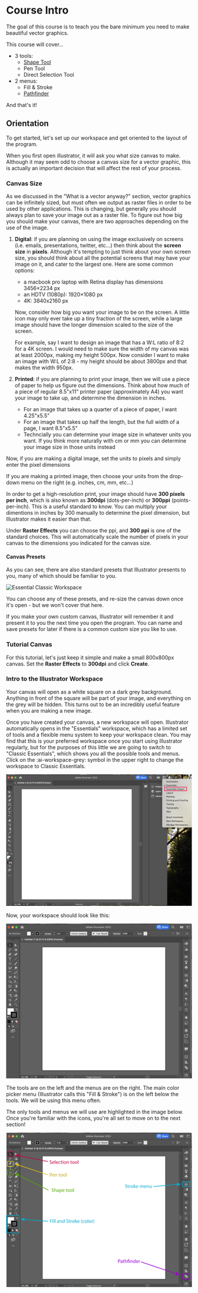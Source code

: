 # Course Intro

The goal of this course is to teach you the bare minimum you need to make beautiful vector graphics. 

This course will cover...

- 3 tools:
	- [Shape Tool](https://elissasoroj.github.io/seeingis/shape/)
	- Pen Tool
	- Direct Selection Tool
- 2 menus:
	- Fill & Stroke
	- [Pathfinder](https://elissasoroj.github.io/seeingis/pathfinder/)

And that's it! 

## Orientation

To get started, let's set up our workspace and get oriented to the layout of the program. 

When you first open illustrator, it will ask you what size canvas to make. Although it may seem odd to choose a canvas size for a vector graphic, this is actually an important decision that will affect the rest of your process. 

### Canvas Size
As we discussed in the "What is a vector anyway?" section, vector graphics can be infinitely sized, but must often we output as raster files in order to be used by other applications. This is changing, but generally you should always plan to save your image out as a raster file. To figure out how big you should make your canvas, there are two approaches depending on the use of the image. 

1. **Digital**: if you are planning on using the image exclusively on screens (i.e. emails, presentations, twitter, etc...) then think about the **screen size** in **pixels**. Although it's tempting to just think about your own screen size, you should think about all the potential screens that may have your image on it, and cater to the largest one. Here are some common options: 
	* a macbook pro laptop with Retina display has dimensions 3456×2234 px
	* an HDTV (1080p): 1920×1080 px 
	* 4K: 3840x2160  px

	Now, consider how big you want your image to be on the screen. A little icon may only ever take up a tiny fraction of the screen, while a large image should have the longer dimension scaled to the size of the screen. 

	For example, say I want to design an image that has a W:L ratio of 8:2 for a 4K screen. I would need to make sure the width of my canvas was at least 2000px, making my height 500px. Now consider I want to make an image with W:L of 2:8 - my height should be about 3800px and that makes the width 950px. 

2. **Printed**: if you are planning to print your image, then we will use a piece of paper to help us figure out the dimensions. Think about how much of a piece of regular 8.5"x11" printer paper (approximately A4) you want your image to take up, and determine the dimension in inches. 
	* For an image that takes up a quarter of a piece of paper, I want 4.25"x5.5"
	* For an image that takes up half the length, but the full width of a page, I want 8.5"x5.5"
	* Techncially you can determine your image size in whatever units you want. If you think more naturally with cm or mm you can determine your image size in those units instead

Now, if you are making a digital image, set the units to pixels and simply enter the pixel dimensions

If you are making a printed image, then choose your units from the drop-down menu on the right (e.g. inches, cm, mm, etc...)
	
In order to get a high-resolution print, your image should have **300 pixels per inch**, which is also known as **300dpi** (dots-per-inch) or **300ppi** (points-per-inch). This is a useful standard to know. You can multiply your dimentions in inches by 300 manually to determine the pixel dimension, but Illustrator makes it easier than that. 

Under **Raster Effects** you can choose the ppi, and **300 ppi** is one of the standard choices. This will automatically scale the number of pixels in your canvas to the dimensions you indicated for the canvas size. 


#### Canvas Presets
As you can see, there are also standard presets that Illustrator presents to you, many of which should be familiar to you. 

![Essential Classic Workspace](assets/new-doc.gif)

You can choose any of these presets, and re-size the canvas down once it's open - but we won't cover that here.

If you make your own custom canvas, Illustrator will remember it and present it to you the next time you open the program. You can name and save presets for later if there is a common custom size you like to use. 


### Tutorial Canvas
For this tutorial, let's just keep it simple and make a small 800x800px canvas. Set the **Raster Effects** to **300dpi** and click **Create**. 


### Intro to the Illustrator Workspace

Your canvas will open as a white square on a dark grey background. Anything in front of the square will be part of your image, and everything on the grey will be hidden. This turns out to be an incredibly useful feature when you are making a new image. 

Once you have created your canvas, a new workspace will open. Illustrator automatically opens in the "Essentials" workspace, which has a limited set of tools and a flexible menu system to keep your workspace clean. You may find that this is your preferred workspace once you start using Illustrator regularly, but for the purposes of this little we are going to switch to "Classic Essentials", which shows you all the possible tools and menus. Click on the :ai-workspace-grey: symbol in the upper right to change the workspace to Classic Essentials.

![Change Workspace](assets/change-workspace.png)

Now, your workspace should look like this: 

![Essential Classic Workspace](assets/classic.png)

The tools are on the left and the menus are on the right. The main color picker menu (Illustrator calls this "Fill & Stroke") is on the left below the tools. We will be using this menu often. 

The only tools and menus we will use are highlighted in the image below. Once you're familiar with the icons, you're all set to move on to the next section!

![Tools](assets/classic-annotated.png)


